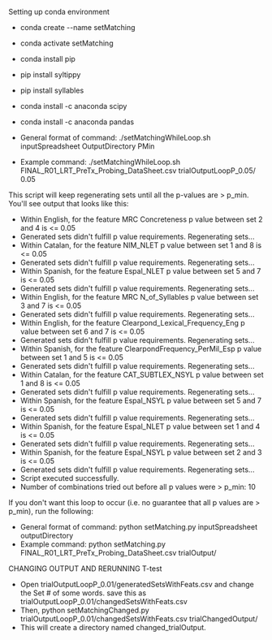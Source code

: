 Setting up conda environment
- conda create --name setMatching
- conda activate setMatching
- conda install pip
- pip install syltippy
- pip install syllables
- conda install -c anaconda scipy
- conda install -c anaconda pandas



- General format of command: ./setMatchingWhileLoop.sh inputSpreadsheet OutputDirectory PMin
- Example command: ./setMatchingWhileLoop.sh FINAL_R01_LRT_PreTx_Probing_DataSheet.csv trialOutputLoopP_0.05/ 0.05

This script will keep regenerating sets until all the p-values are > p_min. You'll see output that looks like this:
- Within English, for the feature MRC Concreteness p value between set 2 and 4 is <= 0.05
- Generated sets didn't fulfill p value requirements. Regenerating sets...
- Within Catalan, for the feature NIM_NLET p value between set 1 and 8 is <= 0.05
- Generated sets didn't fulfill p value requirements. Regenerating sets...
- Within Spanish, for the feature Espal_NLET p value between set 5 and 7 is <= 0.05
- Generated sets didn't fulfill p value requirements. Regenerating sets...
- Within English, for the feature MRC N_of_Syllables p value between set 3 and 7 is <= 0.05
- Generated sets didn't fulfill p value requirements. Regenerating sets...
- Within English, for the feature Clearpond_Lexical_Frequency_Eng p value between set 6 and 7 is <= 0.05
- Generated sets didn't fulfill p value requirements. Regenerating sets...
- Within Spanish, for the feature ClearpondFrequency_PerMil_Esp p value between set 1 and 5 is <= 0.05
- Generated sets didn't fulfill p value requirements. Regenerating sets...
- Within Catalan, for the feature CAT_SUBTLEX_NSYL p value between set 1 and 8 is <= 0.05
- Generated sets didn't fulfill p value requirements. Regenerating sets...
- Within Spanish, for the feature Espal_NSYL p value between set 5 and 7 is <= 0.05
- Generated sets didn't fulfill p value requirements. Regenerating sets...
- Within Spanish, for the feature Espal_NLET p value between set 1 and 4 is <= 0.05
- Generated sets didn't fulfill p value requirements. Regenerating sets...
- Within Spanish, for the feature Espal_NSYL p value between set 2 and 3 is <= 0.05
- Generated sets didn't fulfill p value requirements. Regenerating sets...
- Script executed successfully.
- Number of combinations tried out before all p values were > p_min: 10


If you don't want this loop to occur (i.e. no guarantee that all p values are > p_min), run the following:
- General format of command: python setMatching.py inputSpreadsheet outputDirectory
- Example command: python setMatching.py FINAL_R01_LRT_PreTx_Probing_DataSheet.csv trialOutput/



CHANGING OUTPUT AND RERUNNING T-test

- Open trialOutputLoopP_0.01/generatedSetsWithFeats.csv and change the Set # of some words. save this as trialOutputLoopP_0.01/changedSetsWithFeats.csv
- Then, python setMatchingChanged.py trialOutputLoopP_0.01/changedSetsWithFeats.csv  trialChangedOutput/
- This will create a directory named changed_trialOutput.